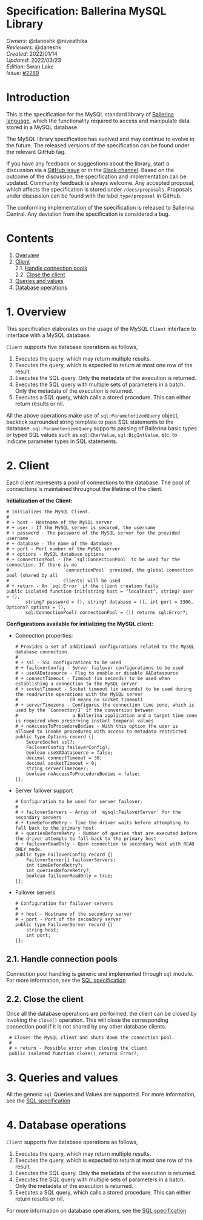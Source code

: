 # Specification: Ballerina MySQL Library

_Owners_: @daneshk @niveathika  
_Reviewers_: @daneshk  
_Created_: 2022/01/14   
_Updated_: 2022/03/23  
_Edition_: Swan Lake  
_Issue_: [#2289](https://github.com/ballerina-platform/ballerina-standard-library/issues/2289)

# Introduction

This is the specification for the MySQL standard library of [Ballerina language](https://ballerina.io/), which the functionality required to access and manipulate data stored in a MySQL database.  

The MySQL library specification has evolved and may continue to evolve in the future. The released versions of the specification can be found under the relevant GitHub tag. 

If you have any feedback or suggestions about the library, start a discussion via a [GitHub issue](https://github.com/ballerina-platform/ballerina-standard-library/issues) or in the [Slack channel](https://ballerina.io/community/). Based on the outcome of the discussion, the specification and implementation can be updated. Community feedback is always welcome. Any accepted proposal, which affects the specification is stored under `/docs/proposals`. Proposals under discussion can be found with the label `type/proposal` in GitHub.

The conforming implementation of the specification is released to Ballerina Central. Any deviation from the specification is considered a bug.

# Contents

1. [Overview](#1-overview)
2. [Client](#2-client)  
   2.1. [Handle connection pools](#21-handle-connection-pools)  
   2.2. [Close the client](#22-close-the-client)
3. [Queries and values](#3-queries-and-values)
4. [Database operations](#4-database-operations)

# 1. Overview

This specification elaborates on the usage of the MySQL `Client` interface to interface with a MySQL database.

`Client` supports five database operations as follows,
1. Executes the query, which may return multiple results.
2. Executes the query, which is expected to return at most one row of the result.
3. Executes the SQL query. Only the metadata of the execution is returned.
4. Executes the SQL query with multiple sets of parameters in a batch. Only the metadata of the execution is returned.
5. Executes a SQL query, which calls a stored procedure. This can either return results or nil.

All the above operations make use of `sql:ParameterizedQuery` object, backtick surrounded string template to pass
SQL statements to the database. `sql:ParameterizedQuery` supports passing of Ballerina basic types or typed SQL values
such as `sql:CharValue`, `sql:BigIntValue`, etc. to indicate parameter types in SQL statements.

# 2. Client

Each client represents a pool of connections to the database. The pool of connections is maintained throughout the
lifetime of the client.

**Initialization of the Client:**
```ballerina
# Initializes the MySQL Client.
#
# + host - Hostname of the MySQL server
# + user - If the MySQL server is secured, the username
# + password - The password of the MySQL server for the provided username
# + database - The name of the database
# + port - Port number of the MySQL server
# + options - MySQL database options
# + connectionPool - The `sql:ConnectionPool` to be used for the connection. If there is no
#                    `connectionPool` provided, the global connection pool (shared by all 
#                    clients) will be used
# + return - An `sql:Error` if the client creation fails
public isolated function init(string host = "localhost", string? user = (), 
       string? password = (), string? database = (), int port = 3306, Options? options = (), 
       sql:ConnectionPool? connectionPool = ()) returns sql:Error?;
```

**Configurations available for initializing the MySQL client:**
* Connection properties:
  ```ballerina
  # Provides a set of additional configurations related to the MySQL database connection.
  #
  # + ssl - SSL configurations to be used
  # + failoverConfig - Server failover configurations to be used
  # + useXADatasource - Flag to enable or disable XADatasource
  # + connectTimeout - Timeout (in seconds) to be used when establishing a connection to the MySQL server
  # + socketTimeout - Socket timeout (in seconds) to be used during the read/write operations with the MySQL server
  #                   (0 means no socket timeout)
  # + serverTimezone - Configures the connection time zone, which is used by the `Connector/J` if the conversion between
  #                    a Ballerina application and a target time zone is required when preserving instant temporal values
  # + noAccessToProcedureBodies - With this option the user is allowed to invoke procedures with access to metadata restricted
  public type Options record {|
      SecureSocket ssl?;
      FailoverConfig failoverConfig?;
      boolean useXADatasource = false;
      decimal connectTimeout = 30;
      decimal socketTimeout = 0;
      string serverTimezone?;
      boolean noAccessToProcedureBodies = false;
  |};
  ```
* Server failover support
   ```ballerina
   # Configuration to be used for server failover.
   #
   # + failoverServers - Array of `mysql:FailoverServer` for the secondary servers
   # + timeBeforeRetry - Time the driver waits before attempting to fall back to the primary host
   # + queriesBeforeRetry - Number of queries that are executed before the driver attempts to fall back to the primary host
   # + failoverReadOnly - Open connection to secondary host with READ ONLY mode.
   public type FailoverConfig record {|
       FailoverServer[] failoverServers;
       int timeBeforeRetry?;
       int queriesBeforeRetry?;
       boolean failoverReadOnly = true;
   |};
   ```
* Failover servers
   ```ballerina
   # Configuration for failover servers
   #
   # + host - Hostname of the secondary server
   # + port - Port of the secondary server
   public type FailoverServer record {|
       string host;
       int port;
   |};
   ```

## 2.1. Handle connection pools

Connection pool handling is generic and implemented through `sql` module. For more information, see the
[SQL specification](https://github.com/ballerina-platform/module-ballerina-sql/blob/master/docs/spec/spec.md#21-connection-pool-handling)

## 2.2. Close the client

Once all the database operations are performed, the client can be closed by invoking the `close()`
operation. This will close the corresponding connection pool if it is not shared by any other database clients.

   ```ballerina
    # Closes the MySQL client and shuts down the connection pool.
    #
    # + return - Possible error when closing the client
    public isolated function close() returns Error?;
   ```

# 3. Queries and values

All the generic `sql` Queries and Values are supported. For more information, see the
[SQL specification](https://github.com/ballerina-platform/module-ballerina-sql/blob/master/docs/spec/spec.md#3-queries-and-values)

# 4. Database operations

`Client` supports five database operations as follows,
1. Executes the query, which may return multiple results.
2. Executes the query, which is expected to return at most one row of the result.
3. Executes the SQL query. Only the metadata of the execution is returned.
4. Executes the SQL query with multiple sets of parameters in a batch. Only the metadata of the execution is returned.
5. Executes a SQL query, which calls a stored procedure. This can either return results or nil.

For more information on database operations, see the [SQL specification](https://github.com/ballerina-platform/module-ballerina-sql/blob/master/docs/spec/spec.md#4-database-operations)
